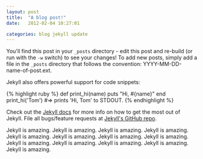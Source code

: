```yaml
---
layout: post
title:  "A blog post!"
date:   2012-02-04 10:27:01

categories: blog jekyll update
---
```



You'll find this post in your `_posts` directory - edit this post and re-build (or run with the `-w` switch) to see your changes!
To add new posts, simply add a file in the `_posts` directory that follows the convention: YYYY-MM-DD-name-of-post.ext.

<!-- excerpt-separator  -->

Jekyll also offers powerful support for code snippets:

{% highlight ruby %}
def print_hi(name)
  puts "Hi, #{name}"
end
print_hi('Tom')
#=> prints 'Hi, Tom' to STDOUT.
{% endhighlight %}

Check out the [Jekyll docs][jekyll] for more info on how to get the most out of Jekyll. File all bugs/feature requests at [Jekyll's GitHub repo][jekyll-gh].

Jekyll is amazing. Jekyll is amazing. Jekyll is amazing. Jekyll is amazing. Jekyll is amazing. Jekyll is amazing. 
Jekyll is amazing. Jekyll is amazing. Jekyll is amazing. Jekyll is amazing. Jekyll is amazing. Jekyll is amazing. Jekyll is amazing. 


[jekyll-gh]: https://github.com/mojombo/jekyll
[jekyll]:    http://jekyllrb.com